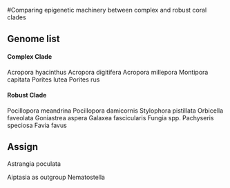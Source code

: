 #Comparing epigenetic machinery between complex and robust coral clades


## Genome list

#### Complex Clade
Acropora hyacinthus
Acropora digitifera
Acropora millepora
Montipora capitata
Porites lutea
Porites rus


#### Robust Clade
Pocillopora meandrina
Pocillopora damicornis
Stylophora pistillata
Orbicella faveolata
Goniastrea aspera
Galaxea fascicularis
Fungia spp.
Pachyseris speciosa
Favia favus


## Assign   
Astrangia poculata

Aiptasia as outgroup
Nematostella
